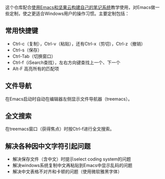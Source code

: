 这个仓库配合[使用Emacs和坚果云构建自己的笔记系统](https://yiyo.io/2018/06/22/knowledge-management-using-emacs-and-nutstore/)教学使用，对Emacs做一些定制，使之更适合Windows用户的操作习惯。主要定制包括：

## 常用快捷键
* Ctrl-c（复制），Ctrl-v（粘贴），还有Ctrl-x（剪切），Ctrl-z（撤销）
* Ctrl-s（保存）
* Ctrl-Tab（切换窗口）
* Ctrl-f（iSearch查找），左右方向键查找上一个、下一个
* Alt-F 高亮所有的匹配项

## 文件导航
在Emacs启动时自动在编辑器左侧显示文件导航器（treemacs）。

## 全文搜索
在treemacs窗口（获得焦点）时按Ctrl-f进行全文搜索。

## 解决各种因中文字符引起问题
* 解决保存文件（含中文）时提示select coding system的问题
* 解决windows系统复制中文再粘贴到Emacs中显示乱码的问题
* 解决中文表格不对齐和卡顿的问题（使用微软雅黑字体）
